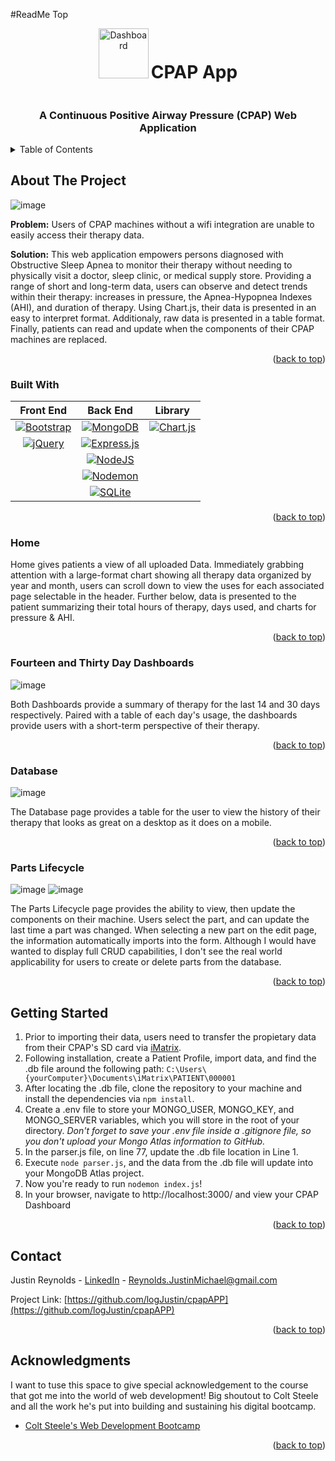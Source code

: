 <!-- PROJECT LOGO -->
#ReadMe Top
<br />
<div align="center">
    <img src="https://user-images.githubusercontent.com/33402995/233778117-610f2f17-6669-4601-8b1d-609693484484.png" alt="Dashboard" width="80" height="80">



  <h1 align="center" style="display: inline-block;">CPAP App</h1>
  <h3>A Continuous Positive Airway Pressure (CPAP) Web Application</h3>
</div>


<!-- TABLE OF CONTENTS -->
<details>
  <summary>Table of Contents</summary>
  <ol>
    <li><a href="#about-the-project">About The Project</a></li>
    <ul>
    <li><a href="#built-with">Built With</a></li>
    <li><a href="#home">Home</a></li>
    <li><a href="#fourteen-and-thirty-day-dashboards">Fourteen & Thirty Days</a></li>
    <li><a href="#database">Database</a></li>
    <li><a href="#parts-lifecycle">Parts Lifecycle</a></li>
    </ul>
    <li>
      <a href="#getting-started">Getting Started</a>
    </li>
    <li><a href="#contact">Contact</a></li>
  </ol>
</details>


<!-- ABOUT THE PROJECT -->
## About The Project

![image](https://user-images.githubusercontent.com/33402995/233778323-b7f27de4-eb45-4dd5-b9da-3841197fc07f.png)

**Problem:** Users of CPAP machines without a wifi integration are unable to easily access their therapy data. 

**Solution:** This web application empowers persons diagnosed with Obstructive Sleep Apnea to monitor their therapy without needing to physically visit a doctor, sleep clinic, or medical supply store. Providing a range of short and long-term data, users can observe and detect trends within their therapy: increases in pressure, the Apnea-Hypopnea Indexes (AHI), and duration of therapy. Using Chart.js, their data is presented in an easy to interpret format. Additionaly, raw data is presented in a table format. Finally, patients can read and update when the components of their CPAP machines are replaced. 

<p align="right">(<a href="#readme-top">back to top</a>)</p>



### Built With


Front End | Back End | Library
| :---: | :---: | :---:
[![Bootstrap][Bootstrap.com]][Bootstrap-url] | [![MongoDB][Mongo.js]][Mongo-url] | [![Chart.js][Chart.js]][Chartjs-url]
[![jQuery][JQuery.com]][JQuery-url] | [![Express.js][Express]][Express-url] | 
 &nbsp; | [![NodeJS][Node.js]][Node-url] | 
 &nbsp; | [![Nodemon][Nodemon.js]][Nodemon-url] | 
 &nbsp; | [![SQLite][SqLite.js]][SqLite-url] | 


<p align="right">(<a href="#readme-top">back to top</a>)</p>

<!-- HOME -->
### Home

Home gives patients a view of all uploaded Data. Immediately grabbing attention with a large-format chart showing all therapy data organized by year and month, users can scroll down to view the uses for each associated page selectable in the header. Further below, data is presented to the patient summarizing their total hours of therapy, days used, and charts for pressure & AHI. 


<p align="right">(<a href="#readme-top">back to top</a>)</p>

<!-- FOURTEEN THIRTY -->
### Fourteen and Thirty Day Dashboards
![image](https://user-images.githubusercontent.com/33402995/233785723-120e517b-df94-4f5c-9178-7fa60101de29.png)

Both Dashboards provide a summary of therapy for the last 14 and 30 days respectively. Paired with a table of each day's usage, the dashboards provide users with a short-term perspective of their therapy.


<p align="right">(<a href="#readme-top">back to top</a>)</p>

<!-- Database -->
### Database
![image](https://user-images.githubusercontent.com/33402995/233786340-5bdce439-f857-4114-8a96-4998ae7fa1fa.png)

The Database page provides a table for the user to view the history of their therapy that looks as great on a desktop as it does on a mobile.


<p align="right">(<a href="#readme-top">back to top</a>)</p>

<!-- Parts -->
### Parts Lifecycle
![image](https://user-images.githubusercontent.com/33402995/233786462-a1cc7989-c6fe-4420-8ba2-8c72e4d38920.png)
![image](https://user-images.githubusercontent.com/33402995/233786502-2cc632a9-f734-4e4c-acab-3659b3429621.png)


The Parts Lifecycle page provides the ability to view, then update the components on their machine. Users select the part, and can update the last time a part was changed. When selecting a new part on the edit page, the information automatically imports into the form. Although I would have wanted to display full CRUD capabilities, I don't see the real world applicability for users to create or delete parts from the database.


<p align="right">(<a href="#readme-top">back to top</a>)</p>

<!-- GETTING STARTED -->
## Getting Started

1. Prior to importing their data, users need to transfer the propietary data from their CPAP's SD card via [iMatrix](https://smart-med.com.au/imatrix-software-download-and-installation/ "iMatrix"). 
2. Following installation, create a Patient Profile, import data, and find the .db file around the following path: 
```C:\Users\{yourComputer}\Documents\iMatrix\PATIENT\000001```
2. After locating the .db file, clone the repository to your machine and install the dependencies via `npm install`. 
3. Create a .env file to store your MONGO_USER, MONGO_KEY, and MONGO_SERVER variables, which you will store in the root of your directory. *Don't forget to save your .env file inside a .gitignore file, so you don't upload your Mongo Atlas information to GitHub.* 
4. In the parser.js file, on line 77, update the .db file location in Line 1.
5. Execute `node parser.js`, and the data from the .db file will update into your MongoDB Atlas project.
6. Now you're ready to run `nodemon index.js`!
7. In your browser, navigate to http://localhost:3000/ and view your CPAP Dashboard


<p align="right">(<a href="#readme-top">back to top</a>)</p>


<!-- CONTACT -->
## Contact

Justin Reynolds - [LinkedIn](https://www.linkedin.com/in/logjustin/) - Reynolds.JustinMichael@gmail.com

Project Link: [https://github.com/logJustin/cpapAPP](https://github.com/logJustin/cpapAPP)

<p align="right">(<a href="#readme-top">back to top</a>)</p>



<!-- ACKNOWLEDGMENTS -->
## Acknowledgments

I want to tuse this space to give special acknowledgement to the course that got me into the world of web development! Big shoutout to Colt Steele and all the work he's put into building and sustaining his digital bootcamp.

* [Colt Steele's Web Development Bootcamp](https://www.udemy.com/user/coltsteele/)


<p align="right">(<a href="#readme-top">back to top</a>)</p>


<!-- MARKDOWN LINKS & IMAGES -->
<!-- https://www.markdownguide.org/basic-syntax/#reference-style-links -->
[contributors-shield]: https://img.shields.io/github/contributors/othneildrew/Best-README-Template.svg?style=for-the-badge
[contributors-url]: https://github.com/othneildrew/Best-README-Template/graphs/contributors
[forks-shield]: https://img.shields.io/github/forks/othneildrew/Best-README-Template.svg?style=for-the-badge
[forks-url]: https://github.com/othneildrew/Best-README-Template/network/members
[stars-shield]: https://img.shields.io/github/stars/othneildrew/Best-README-Template.svg?style=for-the-badge
[stars-url]: https://github.com/othneildrew/Best-README-Template/stargazers
[issues-shield]: https://img.shields.io/github/issues/othneildrew/Best-README-Template.svg?style=for-the-badge
[issues-url]: https://github.com/othneildrew/Best-README-Template/issues
[license-shield]: https://img.shields.io/github/license/othneildrew/Best-README-Template.svg?style=for-the-badge
[license-url]: https://github.com/othneildrew/Best-README-Template/blob/master/LICENSE.txt
[linkedin-shield]: https://img.shields.io/badge/-LinkedIn-black.svg?style=for-the-badge&logo=linkedin&colorB=555
[linkedin-url]: https://linkedin.com/in/othneildrew
[product-screenshot]: images/screenshot.png


[Mongo.js]: https://img.shields.io/badge/MongoDB-%234ea94b.svg?style=for-the-badge&logo=mongodb&logoColor=white
[Mongo-url]: https://www.mongodb.com/atlas/database
[Express]: https://img.shields.io/badge/express.js-%23404d59.svg?style=for-the-badge&logo=express&logoColor=%2361DAFB
[Express-url]: https://expressjs.com/
[Node.js]: https://img.shields.io/badge/node.js-6DA55F?style=for-the-badge&logo=node.js&logoColor=white
[Node-url]: https://nodejs.org/en
[Nodemon.js]: https://img.shields.io/badge/NODEMON-%23323330.svg?style=for-the-badge&logo=nodemon&logoColor=%BBDEAD
[Nodemon-url]: https://nodemon.io/
[SQLite.js]: https://img.shields.io/badge/sqlite-%2307405e.svg?style=for-the-badge&logo=sqlite&logoColor=white
[SQLite-url]: https://sqlite.org/index.html
[Chart.js]: https://img.shields.io/badge/chart.js-F5788D.svg?style=for-the-badge&logo=chart.js&logoColor=white
[Chartjs-url]: https://www.chartjs.org/
[Bootstrap.com]: https://img.shields.io/badge/bootstrap-%23563D7C.svg?style=for-the-badge&logo=bootstrap&logoColor=white
[Bootstrap-url]: https://getbootstrap.com
[JQuery.com]: https://img.shields.io/badge/jquery-%230769AD.svg?style=for-the-badge&logo=jquery&logoColor=white
[JQuery-url]: https://jquery.com 
